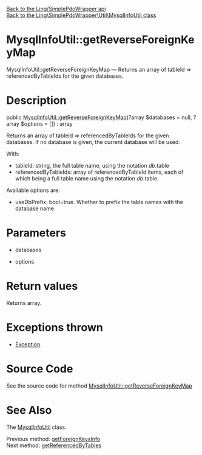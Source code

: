 [Back to the Ling/SimplePdoWrapper api](https://github.com/lingtalfi/SimplePdoWrapper/blob/master/doc/api/Ling/SimplePdoWrapper.md)<br>
[Back to the Ling\SimplePdoWrapper\Util\MysqlInfoUtil class](https://github.com/lingtalfi/SimplePdoWrapper/blob/master/doc/api/Ling/SimplePdoWrapper/Util/MysqlInfoUtil.md)


MysqlInfoUtil::getReverseForeignKeyMap
================



MysqlInfoUtil::getReverseForeignKeyMap — Returns an array of tableId  => referencedByTableIds for the given databases.




Description
================


public [MysqlInfoUtil::getReverseForeignKeyMap](https://github.com/lingtalfi/SimplePdoWrapper/blob/master/doc/api/Ling/SimplePdoWrapper/Util/MysqlInfoUtil/getReverseForeignKeyMap.md)(?array $databases = null, ?array $options = []) : array




Returns an array of tableId  => referencedByTableIds for the given databases.
If no database is given, the current database will be used.

With:

- tableId: string, the full table name, using the notation $db.$table
- referencedByTableIds: array of referencedByTableId items, each of which being a full table name using the notation $db.$table.

Available options are:

- useDbPrefix: bool=true. Whether to prefix the table names with the database name.




Parameters
================


- databases

    

- options

    


Return values
================

Returns array.


Exceptions thrown
================

- [Exception](http://php.net/manual/en/class.exception.php).&nbsp;







Source Code
===========
See the source code for method [MysqlInfoUtil::getReverseForeignKeyMap](https://github.com/lingtalfi/SimplePdoWrapper/blob/master/Util/MysqlInfoUtil.php#L564-L589)


See Also
================

The [MysqlInfoUtil](https://github.com/lingtalfi/SimplePdoWrapper/blob/master/doc/api/Ling/SimplePdoWrapper/Util/MysqlInfoUtil.md) class.

Previous method: [getForeignKeysInfo](https://github.com/lingtalfi/SimplePdoWrapper/blob/master/doc/api/Ling/SimplePdoWrapper/Util/MysqlInfoUtil/getForeignKeysInfo.md)<br>Next method: [getReferencedByTables](https://github.com/lingtalfi/SimplePdoWrapper/blob/master/doc/api/Ling/SimplePdoWrapper/Util/MysqlInfoUtil/getReferencedByTables.md)<br>

